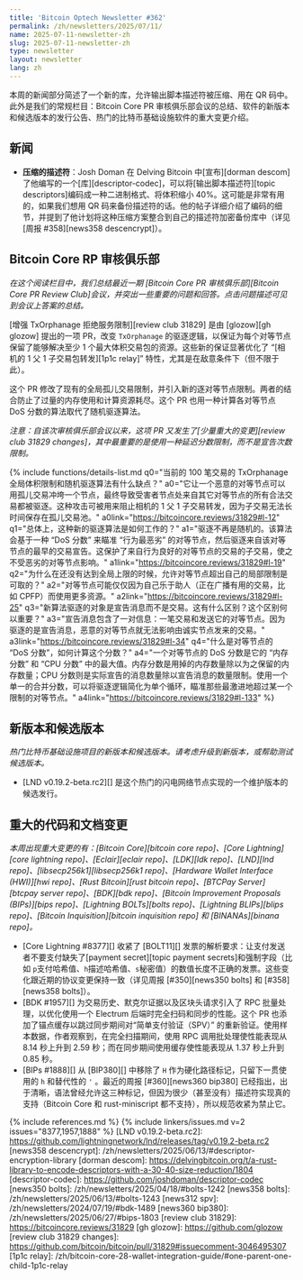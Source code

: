 ```yaml
---
title: 'Bitcoin Optech Newsletter #362'
permalink: /zh/newsletters/2025/07/11/
name: 2025-07-11-newsletter-zh
slug: 2025-07-11-newsletter-zh
type: newsletter
layout: newsletter
lang: zh
---
```


本周的新闻部分简述了一个新的库，允许输出脚本描述符被压缩、用在 QR 码中。此外是我们的常规栏目：Bitcoin Core PR 审核俱乐部会议的总结、软件的新版本和候选版本的发行公告、热门的比特币基础设施软件的重大变更介绍。

## 新闻

- **<!--compressed-descriptors-->压缩的描述符**：Josh Doman 在 Delving Bitcoin 中[宣布][dorman descom]了他编写的一个[库][descriptor-codec]，可以将[输出脚本描述符][topic descriptors]编码成一种二进制格式、将体积缩小 40%。这可能是非常有用的，如果我们想用 QR 码来备份描述符的话。他的帖子详细介绍了编码的细节，并提到了他计划将这种压缩方案整合到自己的描述符加密备份库中（详见 [周报 #358][news358 descencrypt]）。

## Bitcoin Core RP 审核俱乐部

*在这个阅读栏目中，我们总结最近一期 [Bitcoin Core PR 审核俱乐部][Bitcoin Core PR Review Club]会议，并突出一些重要的问题和回答。点击问题描述可见到会议上答案的总结。*

[增强 TxOrphanage 拒绝服务限制][review club 31829] 是由 [glozow][gh glozow] 提出的一项 PR，改变 `TxOrphanage` 的驱逐逻辑，以保证为每个对等节点保留了能够解决至少 1 个最大体积交易包的资源。这些新的保证显著优化了 “[相机的 1 父 1 子交易包转发][1p1c relay]” 特性，尤其是在敌意条件下（但不限于此）。

这个 PR 修改了现有的全局孤儿交易限制，并引入新的逐对等节点限制。两者的结合防止了过量的内存使用和计算资源耗尽。这个 PR 也用一种计算各对等节点 DoS 分数的算法取代了随机驱逐算法。

*注意：自该次审核俱乐部会议以来，这项 PR 又发生了[少量重大的变更][review club 31829 changes]，其中最重要的是使用一种延迟分数限制，而不是宣告次数限制。*

{% include functions/details-list.md
  q0="当前的 100 笔交易的 TxOrphanage 全局体积限制和随机驱逐算法有什么缺点？"
  a0="它让一个恶意的对等节点可以用孤儿交易冲垮一个节点，最终导致受害者节点处来自其它对等节点的所有合法交易都被驱逐。这种攻击可被用来阻止相机的 1 父 1 子交易转发，因为子交易无法长时间保存在孤儿交易池。"
  a0link="https://bitcoincore.reviews/31829#l-12"
  q1="总体上，这种新的驱逐算法是如何工作的？"
  a1="驱逐不再是随机的。该算法会基于一种 “DoS 分数” 来瞄准 “行为最恶劣” 的对等节点，然后驱逐来自该对等节点的最早的交易宣告。这保护了来自行为良好的对等节点的交易的子交易，使之不受恶劣的对等节点影响。"
  a1link="https://bitcoincore.reviews/31829#l-19"
  q2="为什么在还没有达到全局上限的时候，允许对等节点超出自己的局部限制是可取的？"
  a2="对等节点可能仅仅因为自己乐于助人（正在广播有用的交易，比如 CPFP）而使用更多资源。"
  a2link="https://bitcoincore.reviews/31829#l-25"
  q3="新算法驱逐的对象是宣告消息而不是交易。这有什么区别？这个区别何以重要？"
  a3="宣告消息包含了一对信息：一笔交易和发送它的对等节点。因为驱逐的是宣告消息，恶意的对等节点就无法影响由诚实节点发来的交易。"
  a3link="https://bitcoincore.reviews/31829#l-34"
  q4="什么是对等节点的 “DoS 分数”，如何计算这个分数？"
  a4="一个对等节点的 DoS 分数是它的 “内存分数” 和 “CPU 分数” 中的最大值。内存分数是用掉的内存数量除以为之保留的内存数量；CPU 分数则是实际宣告的消息数量除以宣告消息的数量限制。使用一个单一的合并分数，可以将驱逐逻辑简化为单个循环，瞄准那些最激进地超过某一个限制的对等节点。"
  a4link="https://bitcoincore.reviews/31829#l-133"
%}

## 新版本和候选版本

*热门比特币基础设施项目的新版本和候选版本。请考虑升级到新版本，或帮助测试候选版本。*

- [LND v0.19.2-beta.rc2][] 是这个热门的闪电网络节点实现的一个维护版本的候选发行。

## 重大的代码和文档变更

*本周出现重大变更的有：[Bitcoin Core][bitcoin core repo]、[Core Lightning][core lightning repo]、[Eclair][eclair repo]、[LDK][ldk repo]、[LND][lnd repo]、[libsecp256k1][libsecp256k1 repo]、[Hardware Wallet Interface (HWI)][hwi repo]、[Rust Bitcoin][rust bitcoin repo]、[BTCPay Server][btcpay server repo]、[BDK][bdk repo]、[Bitcoin Improvement Proposals (BIPs)][bips repo]、[Lightning BOLTs][bolts repo]、[Lightning BLIPs][blips repo]、[Bitcoin Inquisition][bitcoin inquisition repo] 和 [BINANAs][binana repo]。*

- [Core Lightning #8377][] 收紧了 [BOLT11][] 发票的解析要求：让支付发送者不要支付缺失了[payment secret][topic payment secrets]和强制字段（比如 `p`支付哈希值、`h`描述哈希值、`s`秘密值）的数值长度不正确的发票。这些变化跟近期的协议变更保持一致（详见周报 [#350][news350 bolts] 和 [#358][news358 bolts]）。
- [BDK #1957][] 为交易历史、默克尔证据以及区块头请求引入了 RPC 批量处理，以优化使用一个 Electrum 后端时完全扫码和同步的性能。这个 PR 也添加了锚点缓存以跳过同步期间对“简单支付验证（SPV）” 的重新验证。使用样本数据，作者观察到，在完全扫描期间，使用 RPC 调用批处理使性能表现从 8.14 秒上升到 2.59 秒；而在同步期间使用缓存使性能表现从 1.37 秒上升到 0.85 秒。
- [BIPs #1888][] 从 [BIP380][] 中移除了 `H` 作为硬化路径标记，只留下一贯使用的 `h` 和替代性的 `'` 。最近的周报 [#360][news360 bip380] 已经指出，出于清晰，语法曾经允许这三种标记，但因为很少（甚至没有）描述符实现真的支持（Bitcoin Core 和 rust-miniscript 都不支持），所以规范收紧为禁止它。

{% include references.md %}
{% include linkers/issues.md v=2 issues="8377,1957,1888" %}
[LND v0.19.2-beta.rc2]: https://github.com/lightningnetwork/lnd/releases/tag/v0.19.2-beta.rc2
[news358 descencrypt]: /zh/newsletters/2025/06/13/#descriptor-encryption-library
[dorman descom]: https://delvingbitcoin.org/t/a-rust-library-to-encode-descriptors-with-a-30-40-size-reduction/1804
[descriptor-codec]: https://github.com/joshdoman/descriptor-codec
[news350 bolts]: /zh/newsletters/2025/04/18/#bolts-1242
[news358 bolts]: /zh/newsletters/2025/06/13/#bolts-1243
[news312 spv]: /zh/newsletters/2024/07/19/#bdk-1489
[news360 bip380]: /zh/newsletters/2025/06/27/#bips-1803
[review club 31829]: https://bitcoincore.reviews/31829
[gh glozow]: https://github.com/glozow
[review club 31829 changes]: https://github.com/bitcoin/bitcoin/pull/31829#issuecomment-3046495307
[1p1c relay]: /zh/bitcoin-core-28-wallet-integration-guide/#one-parent-one-child-1p1c-relay
